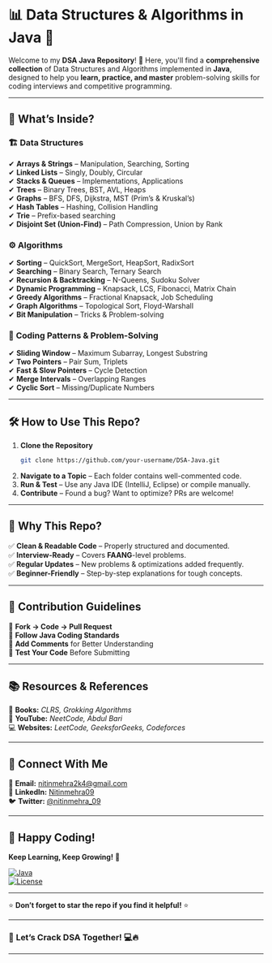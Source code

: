# 📊 **Data Structures & Algorithms in Java** 🚀  

Welcome to my **DSA Java Repository**! 🌟 Here, you'll find a **comprehensive collection** of Data Structures and Algorithms implemented in **Java**, designed to help you **learn, practice, and master** problem-solving skills for coding interviews and competitive programming.  

---

## 📌 **What’s Inside?**  

### 🏗 **Data Structures**  
✔ **Arrays & Strings** – Manipulation, Searching, Sorting  
✔ **Linked Lists** – Singly, Doubly, Circular  
✔ **Stacks & Queues** – Implementations, Applications  
✔ **Trees** – Binary Trees, BST, AVL, Heaps  
✔ **Graphs** – BFS, DFS, Dijkstra, MST (Prim’s & Kruskal’s)  
✔ **Hash Tables** – Hashing, Collision Handling  
✔ **Trie** – Prefix-based searching  
✔ **Disjoint Set (Union-Find)** – Path Compression, Union by Rank  

### ⚙ **Algorithms**  
✔ **Sorting** – QuickSort, MergeSort, HeapSort, RadixSort  
✔ **Searching** – Binary Search, Ternary Search  
✔ **Recursion & Backtracking** – N-Queens, Sudoku Solver  
✔ **Dynamic Programming** – Knapsack, LCS, Fibonacci, Matrix Chain  
✔ **Greedy Algorithms** – Fractional Knapsack, Job Scheduling  
✔ **Graph Algorithms** – Topological Sort, Floyd-Warshall  
✔ **Bit Manipulation** – Tricks & Problem-solving  

### 🎯 **Coding Patterns & Problem-Solving**  
✔ **Sliding Window** – Maximum Subarray, Longest Substring  
✔ **Two Pointers** – Pair Sum, Triplets  
✔ **Fast & Slow Pointers** – Cycle Detection  
✔ **Merge Intervals** – Overlapping Ranges  
✔ **Cyclic Sort** – Missing/Duplicate Numbers  

---

## 🛠 **How to Use This Repo?**  
1. **Clone the Repository**  
   ```sh
   git clone https://github.com/your-username/DSA-Java.git
   ```
2. **Navigate to a Topic** – Each folder contains well-commented code.  
3. **Run & Test** – Use any Java IDE (IntelliJ, Eclipse) or compile manually.  
4. **Contribute** – Found a bug? Want to optimize? PRs are welcome!  

---

## 🚀 **Why This Repo?**  
✅ **Clean & Readable Code** – Properly structured and documented.  
✅ **Interview-Ready** – Covers **FAANG**-level problems.  
✅ **Regular Updates** – New problems & optimizations added frequently.  
✅ **Beginner-Friendly** – Step-by-step explanations for tough concepts.  

---

## 🌟 **Contribution Guidelines**  
🔹 **Fork → Code → Pull Request**  
🔹 **Follow Java Coding Standards**  
🔹 **Add Comments** for Better Understanding  
🔹 **Test Your Code** Before Submitting  

---

## 📚 **Resources & References**  
📖 **Books:** *CLRS, Grokking Algorithms*  
🎥 **YouTube:** *NeetCode, Abdul Bari*  
💻 **Websites:** *LeetCode, GeeksforGeeks, Codeforces*  

---

## 🤝 **Connect With Me**  
📧 **Email:** nitinmehra2k4@gmail.com      
🔗 **LinkedIn:** [Nitinmehra09](https://www.linkedin.com/in/nitinmehra09/)  
🐦 **Twitter:** [@nitinmehra_09](https://x.com/nitinmehra_09)  

---

## 🎉 **Happy Coding!**  
**Keep Learning, Keep Growing!** 🌱  

[![Java](https://img.shields.io/badge/Java-17%2B-orange?logo=java)](https://www.java.com/)  
[![License](https://img.shields.io/badge/License-MIT-blue)](LICENSE)  

---

⭐ **Don’t forget to star the repo if you find it helpful!** ⭐  

---

### 🚀 **Let’s Crack DSA Together!** 💻🔥  

---

